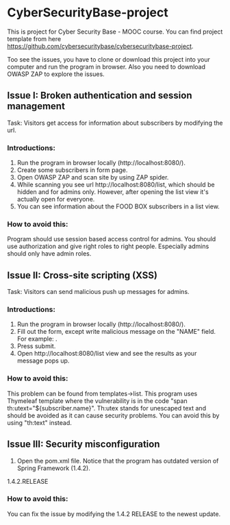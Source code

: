 # CyberSecurityBase-project

This is project for Cyber Security Base - MOOC course. You can find project template from here https://github.com/cybersecuritybase/cybersecuritybase-project. 

Too see the issues, you have to clone or download this project into your computer and run the program in browser. Also you need to download OWASP ZAP to explore the issues. 

## Issue I: Broken authentication and session management

Task: Visitors get access for information about subscribers by modifying the url. 

### Introductions: 
1. Run the program in browser locally (http://localhost:8080/). 
2. Create some subscribers in form page. 
3. Open OWASP ZAP and scan site by using ZAP spider. 
4. While scanning you see url http://localhost:8080/list, which should be hidden and for admins only. However, after opening the list view it's actually open for everyone.
5. You can see information about the FOOD BOX subscribers in a list view. 

### How to avoid this:
Program should use session based access control for admins. You should use authorization and give right roles to right people. Especially admins should only have admin roles. 

## Issue II: Cross-site scripting (XSS)

Task: Visitors can send malicious push up messages for admins.

### Introductions: 
1. Run the program in browser locally (http://localhost:8080/). 
2. Fill out the form, except write malicious message on the "NAME" field. For example: <script>alert("trolling you")</script>. 
3. Press submit. 
4. Open http://localhost:8080/list view and see the results as your message pops up. 

### How to avoid this: 

This problem can be found from templates->list. This program uses Thymeleaf template where the vulnerability is in the code "span th:utext="${subscriber.name}". Th:utex stands for unescaped text and should be avoided as it can cause security problems. You can avoid this by using "th:text" instead. 

## Issue III: Security misconfiguration

1. Open the pom.xml file. Notice that the program has outdated version of Spring Framework (1.4.2). 

<version>1.4.2.RELEASE</version>

### How to avoid this:
You can fix the issue by modifying the 1.4.2 RELEASE to the newest update. 




